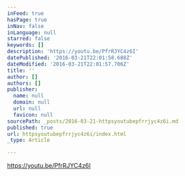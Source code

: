 ```yaml
---
inFeed: true
hasPage: true
inNav: false
inLanguage: null
starred: false
keywords: []
description: 'https://youtu.be/PfrRJYC4z6I'
datePublished: '2016-03-21T22:01:58.688Z'
dateModified: '2016-03-21T22:01:57.706Z'
title: ''
author: []
authors: []
publisher:
  name: null
  domain: null
  url: null
  favicon: null
sourcePath: _posts/2016-03-21-httpsyoutubepfrrjyc4z6i.md
published: true
url: httpsyoutubepfrrjyc4z6i/index.html
_type: Article

---
```

https://youtu.be/PfrRJYC4z6I